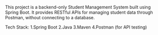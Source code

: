 This project is a backend-only Student Management System built using Spring Boot. 
It provides RESTful APIs for managing student data through Postman, without connecting to a database.

Tech Stack:
1.Spring Boot
2.Java
3.Maven
4.Postman (for API testing)
